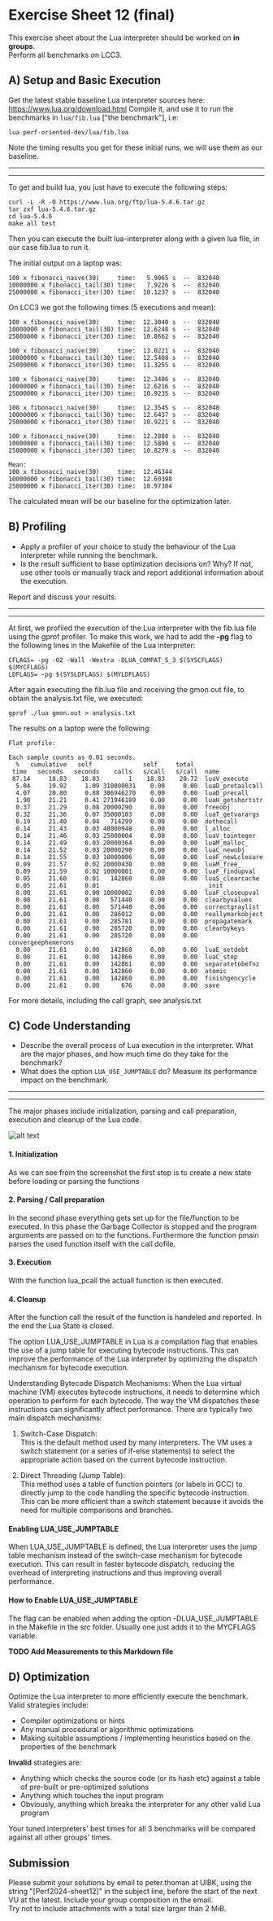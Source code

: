 Exercise Sheet 12 (final)
=========================

This exercise sheet about the Lua interpreter should be worked on **in groups**.  
Perform all benchmarks on LCC3.


A) Setup and Basic Execution
----------------------------

Get the latest stable baseline Lua interpreter sources here: https://www.lua.org/download.html
Compile it, and use it to run the benchmarks in `lua/fib.lua` ["the benchmark"], i.e:

```
lua perf-oriented-dev/lua/fib.lua
```

Note the timing results you get for these initial runs, we will use them as our baseline.

----------------------------
----------------------------

To get and build lua, you just have to execute the following steps:

```
curl -L -R -O https://www.lua.org/ftp/lua-5.4.6.tar.gz
tar zxf lua-5.4.6.tar.gz
cd lua-5.4.6
make all test
```

Then you can execute the built lua-interpreter along with a given lua file, in our case fib.lua to run it.

The initial output on a laptop was:
```
100 x fibonacci_naive(30)     time:   5.9065 s  --  832040
10000000 x fibonacci_tail(30) time:   7.9226 s  --  832040
25000000 x fibonacci_iter(30) time:  10.1237 s  --  832040
```

On LCC3 we got the following times (5 executions and mean):
```
100 x fibonacci_naive(30)     time:  12.3040 s  --  832040
10000000 x fibonacci_tail(30) time:  12.6248 s  --  832040
25000000 x fibonacci_iter(30) time:  10.8662 s  --  832040

100 x fibonacci_naive(30)     time:  13.0221 s  --  832040
10000000 x fibonacci_tail(30) time:  12.5408 s  --  832040
25000000 x fibonacci_iter(30) time:  11.3255 s  --  832040

100 x fibonacci_naive(30)     time:  12.3486 s  --  832040
10000000 x fibonacci_tail(30) time:  12.6216 s  --  832040
25000000 x fibonacci_iter(30) time:  10.9235 s  --  832040

100 x fibonacci_naive(30)     time:  12.3545 s  --  832040
10000000 x fibonacci_tail(30) time:  12.6437 s  --  832040
25000000 x fibonacci_iter(30) time:  10.9221 s  --  832040

100 x fibonacci_naive(30)     time:  12.2880 s  --  832040
10000000 x fibonacci_tail(30) time:  12.5890 s  --  832040
25000000 x fibonacci_iter(30) time:  10.8279 s  --  832040

Mean:
100 x fibonacci_naive(30)     time:  12.46344
10000000 x fibonacci_tail(30) time:  12.60398
25000000 x fibonacci_iter(30) time:  10.97304
```

The calculated mean will be our baseline for the optimization later.



B) Profiling
------------

 * Apply a profiler of your choice to study the behaviour of the Lua interpreter while running the benchmark.
 * Is the result sufficient to base optimization decisions on? Why? If not, use other tools or manually track and report additional information about the execution.

Report and discuss your results.

----------------------------
----------------------------


At first, we profiled the execution of the Lua interpreter with the fib.lua file using the gprof profiler. To make this work, we had to add the **-pg** flag to the following lines in the Makefile of the Lua interpreter:

```
CFLAGS= -pg -O2 -Wall -Wextra -DLUA_COMPAT_5_3 $(SYSCFLAGS) $(MYCFLAGS)
LDFLAGS= -pg $(SYSLDFLAGS) $(MYLDFLAGS)
```

After again executing the fib.lua file and receiving the gmon.out file, to obtain the analysis.txt file, we executed:

```
gprof ./lua gmon.out > analysis.txt
```

The results on a laptop were the following:

```
Flat profile:

Each sample counts as 0.01 seconds.
  %   cumulative   self              self     total           
 time   seconds   seconds    calls   s/call   s/call  name    
 87.14     18.83    18.83        1    18.83    20.72  luaV_execute
  5.04     19.92     1.09 310000031    0.00     0.00  luaD_pretailcall
  4.07     20.80     0.88 306946270    0.00     0.00  luaD_precall
  1.90     21.21     0.41 271946189    0.00     0.00  luaH_getshortstr
  0.37     21.29     0.08 20000290     0.00     0.00  freeobj
  0.32     21.36     0.07 35000103     0.00     0.00  luaT_getvarargs
  0.19     21.40     0.04   714299     0.00     0.00  dothecall
  0.14     21.43     0.03 40000948     0.00     0.00  l_alloc
  0.14     21.46     0.03 25000004     0.00     0.00  luaV_tointeger
  0.14     21.49     0.03 20000364     0.00     0.00  luaM_malloc_
  0.14     21.52     0.03 20000290     0.00     0.00  luaC_newobj
  0.14     21.55     0.03 10000006     0.00     0.00  luaF_newLclosure
  0.09     21.57     0.02 20000430     0.00     0.00  luaM_free_
  0.09     21.59     0.02 10000001     0.00     0.00  luaF_findupval
  0.05     21.60     0.01   142860     0.00     0.00  luaS_clearcache
  0.05     21.61     0.01                             _init
  0.00     21.61     0.00 10000002     0.00     0.00  luaF_closeupval
  0.00     21.61     0.00   571440     0.00     0.00  clearbyvalues
  0.00     21.61     0.00   571440     0.00     0.00  correctgraylist
  0.00     21.61     0.00   286012     0.00     0.00  reallymarkobject
  0.00     21.61     0.00   285781     0.00     0.00  propagatemark
  0.00     21.61     0.00   285720     0.00     0.00  clearbykeys
  0.00     21.61     0.00   285720     0.00     0.00  convergeephemerons
  0.00     21.61     0.00   142868     0.00     0.00  luaE_setdebt
  0.00     21.61     0.00   142866     0.00     0.00  luaC_step
  0.00     21.61     0.00   142861     0.00     0.00  separatetobefnz
  0.00     21.61     0.00   142860     0.00     0.00  atomic
  0.00     21.61     0.00   142860     0.00     0.00  finishgencycle
  0.00     21.61     0.00      676     0.00     0.00  save
```

For more details, including the call graph, see analysis.txt

C) Code Understanding
---------------------

 * Describe the overall process of Lua execution in the interpreter. What are the major phases, and how much time do they take for the benchmark?
 * What does the option `LUA_USE_JUMPTABLE` do? Measure its performance impact on the benchmark.


----------------------------
----------------------------

The major phases include initialization, parsing and call preparation, execution and cleanup of the Lua code.


![alt text](image.png)
#### 1. Initialization  
As we can see from the screenshot the first step is to create a new state before loading or parsing the functions

#### 2. Parsing / Call preparation  
In the second phase everything gets set up for the file/function to be executed. In this phase the Garbage Collector is stopped and the program arguments are passed on to the functions. Furthermore the function pmain parses the used function itself with the call dofile.

#### 3. Execution  
With the function lua_pcall the actuall function is then executed.

#### 4. Cleanup  
After the function call the result of the function is handeled and reported. In the end the Lua State is closed.

The option LUA_USE_JUMPTABLE in Lua is a compilation flag that enables the use of a jump table for executing bytecode instructions. This can improve the performance of the Lua interpreter by optimizing the dispatch mechanism for bytecode execution.

Understanding Bytecode Dispatch Mechanisms:
When the Lua virtual machine (VM) executes bytecode instructions, it needs to determine which operation to perform for each bytecode. The way the VM dispatches these instructions can significantly affect performance. There are typically two main dispatch mechanisms:

1. Switch-Case Dispatch:   
This is the default method used by many interpreters. The VM uses a switch statement (or a series of if-else statements) to select the appropriate action based on the current bytecode instruction.

2. Direct Threading (Jump Table):   
This method uses a table of function pointers (or labels in GCC) to directly jump to the code handling the specific bytecode instruction. This can be more efficient than a switch statement because it avoids the need for multiple comparisons and branches.

#### Enabling LUA_USE_JUMPTABLE  
When LUA_USE_JUMPTABLE is defined, the Lua interpreter uses the jump table mechanism instead of the switch-case mechanism for bytecode execution. This can result in faster bytecode dispatch, reducing the overhead of interpreting instructions and thus improving overall performance.

#### How to Enable LUA_USE_JUMPTABLE  
The flag can be enabled when adding the option -DLUA_USE_JUMPTABLE in the Makefile in the src folder. Usually one just adds it to the MYCFLAGS variable.

**TODO Add Measurements to this Markdown file**

D) Optimization
---------------

Optimize the Lua interpreter to more efficiently execute the benchmark.  
Valid strategies include:

 * Compiler optimizations or hints
 * Any manual procedural or algorithmic optimizations
 * Making suitable assumptions / implementing heuristics based on the properties of the benchmark

**Invalid** strategies are:

 * Anything which checks the source code (or its hash etc) against a table of pre-built or pre-optimized solutions
 * Anything which touches the input program
 * Obviously, anything which breaks the interpreter for any other valid Lua program

Your tuned interpreters' best times for all 3 benchmarks will be compared against all other groups' times.


Submission
----------
Please submit your solutions by email to peter.thoman at UIBK, using the string "[Perf2024-sheet12]" in the subject line, before the start of the next VU at the latest.
Include your group composition in the email.  
Try not to include attachments with a total size larger than 2 MiB.